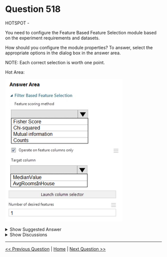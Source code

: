 # Question 518

HOTSPOT -

You need to configure the Feature Based Feature Selection module based on the experiment requirements and datasets.

How should you configure the module properties? To answer, select the appropriate options in the dialog box in the answer area.

NOTE: Each correct selection is worth one point.

Hot Area:

![Question Image](../images/q518_q_0036200001.png)

<details>
  <summary>Show Suggested Answer</summary>

<img src="../images/q518_ans_0_0036300001.png" alt="Answer Image"><br>

<p>Box 1: Mutual Information.</p>
<p>The mutual information score is particularly useful in feature selection because it maximizes the mutual information between the joint distribution and target variables in datasets with many dimensions.</p>
<p>Box 2: MedianValue -</p>
<p>MedianValue is the feature column, , it is the predictor of the dataset.</p>
<p>Scenario: The MedianValue and AvgRoomsinHouse columns both hold data in numeric format. You need to select a feature selection algorithm to analyze the relationship between the two columns in more detail.</p>
<p>Reference:</p>
<p>https://docs.microsoft.com/en-us/azure/machine-learning/studio-module-reference/filter-based-feature-selection</p>

</details>

<details>
  <summary>Show Discussions</summary>

<blockquote><p><strong>jed_elhak</strong> <code>(Thu 19 Sep 2024 15:48)</code> - <em>Upvotes: 5</em></p><p>You must prioritize the columns of data for predicting the outcome(The mutual information score measures the contribution of a variable towards reducing uncertainty about the value of another variable: namely, the label). You must use non-parametric statistics to measure relationships. i think asnwer is Mutual information</p></blockquote>
<blockquote><p><strong>iuolu</strong> <code>(Tue 07 May 2024 00:16)</code> - <em>Upvotes: 1</em></p><p>Fisher test is better, it is similar to Chi squared but fisher is more exact, choose Fisher score</p></blockquote>
<blockquote><p><strong>jed_elhak</strong> <code>(Thu 19 Sep 2024 15:37)</code> - <em>Upvotes: 1</em></p><p>fisher is parmametric</p></blockquote>
<blockquote><p><strong>jed_elhak</strong> <code>(Thu 19 Sep 2024 15:38)</code> - <em>Upvotes: 1</em></p><p>and chi squared also is parapetric theay asked for non parametric</p></blockquote>
<blockquote><p><strong>kty</strong> <code>(Tue 19 Mar 2024 12:58)</code> - <em>Upvotes: 3</em></p><p>I think the answer is Fisher Score

Fisher Score: Label can be text or numeric but features must be numeric.
Mutual Information: Labels and features can be text or numeric. Use this method for computing feature importance for two categorical columns.
Chi Squared: Labels and features can be text or numeric. Use this method for computing feature importance for two categorical columns.</p></blockquote>

<blockquote><p><strong>Abhinav_nasaiitkgp</strong> <code>(Sun 21 Jan 2024 21:21)</code> - <em>Upvotes: 2</em></p><p>Since both MedianValue and Averagenumber of house is numerical variable, we should use Fisher Price</p></blockquote>
<blockquote><p><strong>jackreacher</strong> <code>(Thu 23 Nov 2023 03:33)</code> - <em>Upvotes: 4</em></p><p>The answer should be Fisher Score since the label and the features are numeric values. Chi Squared and Mutual information for categorical values.</p></blockquote>
<blockquote><p><strong>swatidorge</strong> <code>(Sun 12 Nov 2023 09:27)</code> - <em>Upvotes: 2</em></p><p>By the definition of Mutual Information, a low value should mean that one feature does not give me information about the other and by the definition of Chi Square, a low value of Chi Square means that the two features must be independent.

Hence i guess Chi square is not used and mutual information is used</p></blockquote>

<blockquote><p><strong>user11111</strong> <code>(Fri 01 Sep 2023 05:12)</code> - <em>Upvotes: 2</em></p><p>The answer is counts. Chi square and mutual information applies to categorical data.
Since there is only 1 feature we looking at meaning there&#x27;s only one dataset it cannot be Fisher.
https://docs.microsoft.com/en-us/azure/machine-learning/studio-module-reference/filter-based-feature-selection</p></blockquote>
<blockquote><p><strong>jackreacher</strong> <code>(Thu 23 Nov 2023 03:38)</code> - <em>Upvotes: 2</em></p><p>Count don&#x27;t require label, so it cannot be</p></blockquote>
<blockquote><p><strong>nato16</strong> <code>(Sat 30 Sep 2023 18:50)</code> - <em>Upvotes: 1</em></p><p>Target column is MedianValue is contious variables, so I don&#x27;t see any reason to use Chi Square. In addion, Fisher test and Chi Sqaure can be exchanged with each other.</p></blockquote>

</details>

---

[<< Previous Question](question_517.md) | [Home](../index.md) | [Next Question >>](question_519.md)
